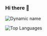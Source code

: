 ### Hi there 👋

<!--
**Shiroechi/Shiroechi** is a ✨ _special_ ✨ repository because its `README.md` (this file) appears on your GitHub profile.

Here are some ideas to get you started:

- 🔭 I’m currently working on ...
- 🌱 I’m currently learning ...
- 👯 I’m looking to collaborate on ...
- 🤔 I’m looking for help with ...
- 💬 Ask me about ...
- 📫 How to reach me: ...
- 😄 Pronouns: ...
- ⚡ Fun fact: ...
-->

![Dynamic name](https://github-readme-stats.vercel.app/api?username=shiroechi&show_icons=true&count_private=true&theme=tokyonight&include_all_commits=true)

![Top Languages](https://github-readme-stats.vercel.app/api/top-langs/?username=shiroechi&langs_count=10&layout=compact&theme=tokyonight)
